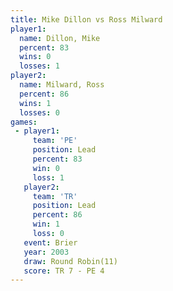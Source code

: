 ```yaml
---
title: Mike Dillon vs Ross Milward
player1:             
  name: Dillon, Mike 
  percent: 83        
  wins: 0            
  losses: 1          
player2:             
  name: Milward, Ross
  percent: 86        
  wins: 1            
  losses: 0          
games:
 - player1:        
     team: 'PE'    
     position: Lead
     percent: 83   
     win: 0        
     loss: 1       
   player2:        
     team: 'TR'    
     position: Lead
     percent: 86   
     win: 1        
     loss: 0       
   event: Brier         
   year: 2003           
   draw: Round Robin(11)
   score: TR 7 - PE 4   
---
```

